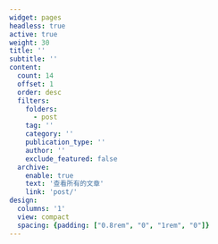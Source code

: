 ```yaml
---
widget: pages
headless: true
active: true
weight: 30
title: ''
subtitle: ''
content:
  count: 14
  offset: 1
  order: desc
  filters:
    folders:
      - post
    tag: ''
    category: ''
    publication_type: ''
    author: ''
    exclude_featured: false
  archive:
    enable: true
    text: '查看所有的文章'
    link: 'post/'
design:
  columns: '1'
  view: compact
  spacing: {padding: ["0.8rem", "0", "1rem", "0"]}
---
```

